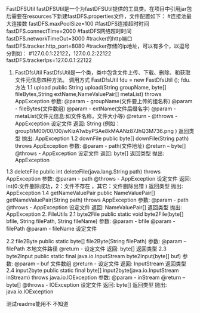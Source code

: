 FastDFSUtil
    fastDFSUtil是一个为fastDFSUtil提供的工具类。在项目中引用jar包后需要在resources下新建fastDFS.properties文件，文件配置如下：
    #连接池最大连接数
    fastDFS.maxPoolSize=100
    #fastDFS连接超时时间
    fastDFS.connectTime=2000
    #fastDFS网络超时时间
    fastDFS.networkTimeOut=3000
    #tracker的http端口
    fastDFS.tracker.http_port=8080
    #tracker存储的ip地址，可以有多个，以逗号分割如：
    #127.0.0.1:22122，127.0.0.2:22122
    fastDFS.trackerIps=127.0.0.1:22122
1.	FastDfsUtil
    FastDfsUtil是一个类，类中包含文件上传、下载、删除、和获取文件元信息四种方法。
    调用方式
        FastDfsUtil fdu = new FastDfsUtil ();
        fdu.方法
1.1 upload
    public String upload(String groupName, byte[] fileBytes,String extName,NameValuePair[] metaList)
                            throws AppException
    参数:
    @param - groupName(文件要上传的组名称)
    @param - fileBytes(文件数组)
    @param - extName(文件后缀名字)
    @param - metaList(文件元信息:如文件名称，文件大小等)
    @return -
    @throws - AppException 设定文件
    返回:
    String (例如：group1/M00/00/00/wKizA1wbyPSAe8kMAANz87JhQ3M736.png ) 返回类型
    抛出:
    AppException
1.2 downFile
    public byte[] downFile(String path)
                    throws AppException
    参数:
    @param - path(文件地址)
    @return – byte[]
    @throws - AppException 设定文件
    返回:
    byte[] 返回类型
    抛出:
    AppException

1.3 deleteFile
    public int deleteFile(java.lang.String path)
                throws AppException
    参数:
    @param - path
    @throws - AppException 设定文件
    返回:
    int(0:文件删除成功，2：文件不存在 ，其它：文件删除出错 ) 返回类型
    抛出:
    AppException
1.4 getNameValuePair
    public  NameValuePair[] getNameValuePair(String path)
                                                        throws AppException
    参数:
    @param - path
    @throws - AppException 设定文件
    返回:
    NameValuePair[] 返回类型
    抛出:
    AppException
2. FileUtils
2.1 byte2File
    public static void byte2File(byte[] bfile, String filePath, String fileName)
    参数:
    @param - bfile
    @param - filePath
    @param - fileName 设定文件

2.2 file2Byte
    public static byte[] file2Byte(String filePath)
    参数:
    @param – filePath 本地文件路径
    @return - 设定文件
    返回:
    byte[] 返回类型
2.3 byte2Input
    public static final java.io.InputStream byte2Input(byte[] buf)
    参数:
    @param – buf 文件数组
    @return - 设定文件
    返回:
    InputStream 返回类型
2.4 input2byte
    public static final byte[] input2byte(java.io.InputStream inStream)
                                throws java.io.IOException
    参数:
    @param - inStream
    @return – byte[]
    @throws - IOException 设定文件
    返回:
    byte[] 返回类型
    抛出:
    java.io.IOException

测试readme能用不
不知道
